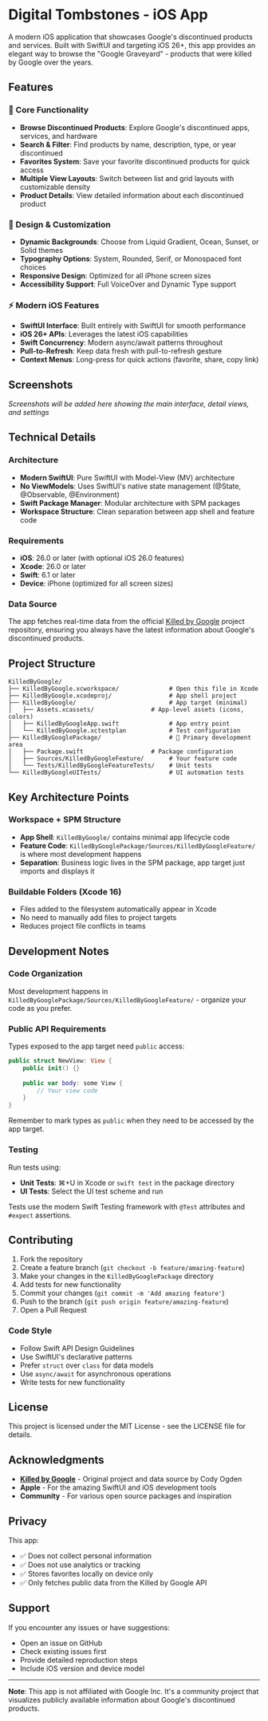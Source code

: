 # Digital Tombstones - iOS App

A modern iOS application that showcases Google's discontinued products and services. Built with SwiftUI and targeting iOS 26+, this app provides an elegant way to browse the "Google Graveyard" - products that were killed by Google over the years.

## Features

### 📱 Core Functionality
- **Browse Discontinued Products**: Explore Google's discontinued apps, services, and hardware
- **Search & Filter**: Find products by name, description, type, or year discontinued
- **Favorites System**: Save your favorite discontinued products for quick access
- **Multiple View Layouts**: Switch between list and grid layouts with customizable density
- **Product Details**: View detailed information about each discontinued product

### 🎨 Design & Customization
- **Dynamic Backgrounds**: Choose from Liquid Gradient, Ocean, Sunset, or Solid themes
- **Typography Options**: System, Rounded, Serif, or Monospaced font choices
- **Responsive Design**: Optimized for all iPhone screen sizes
- **Accessibility Support**: Full VoiceOver and Dynamic Type support

### ⚡ Modern iOS Features
- **SwiftUI Interface**: Built entirely with SwiftUI for smooth performance
- **iOS 26+ APIs**: Leverages the latest iOS capabilities
- **Swift Concurrency**: Modern async/await patterns throughout
- **Pull-to-Refresh**: Keep data fresh with pull-to-refresh gesture
- **Context Menus**: Long-press for quick actions (favorite, share, copy link)

## Screenshots

*Screenshots will be added here showing the main interface, detail views, and settings*

## Technical Details

### Architecture
- **Modern SwiftUI**: Pure SwiftUI with Model-View (MV) architecture
- **No ViewModels**: Uses SwiftUI's native state management (@State, @Observable, @Environment)
- **Swift Package Manager**: Modular architecture with SPM packages
- **Workspace Structure**: Clean separation between app shell and feature code

### Requirements
- **iOS**: 26.0 or later (with optional iOS 26.0 features)
- **Xcode**: 26.0 or later
- **Swift**: 6.1 or later
- **Device**: iPhone (optimized for all screen sizes)

### Data Source
The app fetches real-time data from the official [Killed by Google](https://killedbygoogle.com) project repository, ensuring you always have the latest information about Google's discontinued products.

## Project Structure

```
KilledByGoogle/
├── KilledByGoogle.xcworkspace/              # Open this file in Xcode
├── KilledByGoogle.xcodeproj/                # App shell project
├── KilledByGoogle/                          # App target (minimal)
│   ├── Assets.xcassets/                # App-level assets (icons, colors)
│   ├── KilledByGoogleApp.swift              # App entry point
│   └── KilledByGoogle.xctestplan            # Test configuration
├── KilledByGooglePackage/                   # 🚀 Primary development area
│   ├── Package.swift                   # Package configuration
│   ├── Sources/KilledByGoogleFeature/       # Your feature code
│   └── Tests/KilledByGoogleFeatureTests/    # Unit tests
└── KilledByGoogleUITests/                   # UI automation tests
```

## Key Architecture Points

### Workspace + SPM Structure
- **App Shell**: `KilledByGoogle/` contains minimal app lifecycle code
- **Feature Code**: `KilledByGooglePackage/Sources/KilledByGoogleFeature/` is where most development happens
- **Separation**: Business logic lives in the SPM package, app target just imports and displays it

### Buildable Folders (Xcode 16)
- Files added to the filesystem automatically appear in Xcode
- No need to manually add files to project targets
- Reduces project file conflicts in teams

## Development Notes

### Code Organization
Most development happens in `KilledByGooglePackage/Sources/KilledByGoogleFeature/` - organize your code as you prefer.

### Public API Requirements
Types exposed to the app target need `public` access:
```swift
public struct NewView: View {
    public init() {}
    
    public var body: some View {
        // Your view code
    }
}
```

Remember to mark types as `public` when they need to be accessed by the app target.

### Testing

Run tests using:
- **Unit Tests**: ⌘+U in Xcode or `swift test` in the package directory
- **UI Tests**: Select the UI test scheme and run

Tests use the modern Swift Testing framework with `@Test` attributes and `#expect` assertions.

## Contributing

1. Fork the repository
2. Create a feature branch (`git checkout -b feature/amazing-feature`)
3. Make your changes in the `KilledByGooglePackage` directory
4. Add tests for new functionality
5. Commit your changes (`git commit -m 'Add amazing feature'`)
6. Push to the branch (`git push origin feature/amazing-feature`)
7. Open a Pull Request

### Code Style

- Follow Swift API Design Guidelines
- Use SwiftUI's declarative patterns
- Prefer `struct` over `class` for data models
- Use `async/await` for asynchronous operations
- Write tests for new functionality

## License

This project is licensed under the MIT License - see the LICENSE file for details.

## Acknowledgments

- **[Killed by Google](https://killedbygoogle.com)** - Original project and data source by Cody Ogden
- **Apple** - For the amazing SwiftUI and iOS development tools
- **Community** - For various open source packages and inspiration

## Privacy

This app:
- ✅ Does not collect personal information
- ✅ Does not use analytics or tracking
- ✅ Stores favorites locally on device only
- ✅ Only fetches public data from the Killed by Google API

## Support

If you encounter any issues or have suggestions:
- Open an issue on GitHub
- Check existing issues first
- Provide detailed reproduction steps
- Include iOS version and device model

---

**Note**: This app is not affiliated with Google Inc. It's a community project that visualizes publicly available information about Google's discontinued products.
